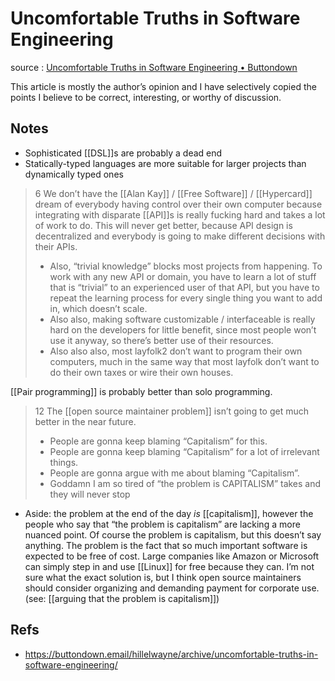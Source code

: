 # Uncomfortable Truths in Software Engineering

source
: [Uncomfortable Truths in Software Engineering • Buttondown](https://buttondown.email/hillelwayne/archive/uncomfortable-truths-in-software-engineering/)

This article is mostly the author&rsquo;s opinion and I have selectively copied the points I believe to be correct, interesting, or worthy of discussion.


## Notes

-   Sophisticated [[DSL]]s are probably a dead end
-   Statically-typed languages are more suitable for larger projects than dynamically typed ones

> 6 We don’t have the [[Alan Kay]] / [[Free Software]] / [[Hypercard]] dream of everybody having control over their own computer because integrating with disparate [[API]]s is really fucking hard and takes a lot of work to do. This will never get better, because API design is decentralized and everybody is going to make different decisions with their APIs.
> 
> -   Also, “trivial knowledge” blocks most projects from happening. To work with any new API or domain, you have to learn a lot of stuff that is “trivial” to an experienced user of that API, but you have to repeat the learning process for every single thing you want to add in, which doesn’t scale.
> -   Also also, making software customizable / interfaceable is really hard on the developers for little benefit, since most people won’t use it anyway, so there’s better use of their resources.
> -   Also also also, most layfolk2 don’t want to program their own computers, much in the same way that most layfolk don’t want to do their own taxes or wire their own houses.

[[Pair programming]] is probably better than solo programming.

> 12 The [[open source maintainer problem]] isn’t going to get much better in the near future.
> 
> -   People are gonna keep blaming “Capitalism” for this.
> -   People are gonna keep blaming “Capitalism” for a lot of irrelevant things.
> -   People are gonna argue with me about blaming “Capitalism”.
> -   Goddamn I am so tired of “the problem is CAPITALISM” takes and they will never stop

-   Aside: the problem at the end of the day _is_ [[capitalism]], however the people who say that &ldquo;the problem is capitalism&rdquo; are lacking a more nuanced point. Of course the problem is capitalism, but this doesn&rsquo;t say anything. The problem is the fact that so much important software is expected to be free of cost. Large companies like Amazon or Microsoft can simply step in and use [[Linux]] for free because they can. I&rsquo;m not sure what the exact solution is, but I think open source maintainers should consider organizing and demanding payment for corporate use. (see: [[arguing that the problem is capitalism]])


## Refs

-   https://buttondown.email/hillelwayne/archive/uncomfortable-truths-in-software-engineering/

